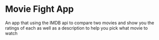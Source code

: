 # Movie Fight App
 An app that using the IMDB api to compare two movies and show you the ratings of each as well as a description to help you pick what movie to watch

